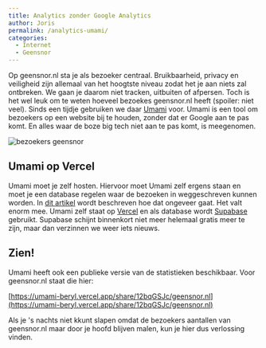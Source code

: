```yaml
---
title: Analytics zonder Google Analytics
author: Joris
permalink: /analytics-umami/
categories:
  - Internet
  - Geensnor
---
```


Op geensnor.nl sta je als bezoeker centraal. Bruikbaarheid, privacy en veiligheid zijn allemaal van het hoogtste niveau zodat het je aan niets zal ontbreken. We gaan je daarom niet tracken, uitbuiten of afpersen. Toch is het wel leuk om te weten hoeveel bezoekes geensnor.nl heeft (spoiler: niet veel). Sinds een tijdje gebruiken we daar [Umami](https://umami.is) voor. Umami is een tool om bezoekers op een website bij te houden, zonder dat er Google aan te pas komt. En alles waar de boze big tech niet aan te pas komt, is meegenomen.

![bezoekers geensnor](../assets/posts/bezoekgeensnor.png)

## Umami op Vercel

Umami moet je zelf hosten. Hiervoor moet Umami zelf ergens staan en moet je een database regelen waar de bezoeken in weggeschreven kunnen worden. In [dit artikel](https://dev.to/jakobbouchard/setting-up-umami-with-vercel-and-supabase-3a73) wordt beschreven hoe dat ongeveer gaat. Het valt enorm mee. Umami zelf staat op [Vercel](https://vercel.com) en als database wordt [Supabase](https://app.supabase.io) gebruikt. Supabase schijnt binnenkort niet meer helemaal gratis meer te zijn, maar dan verzinnen we weer iets nieuws.

## Zien!

Umami heeft ook een publieke versie van de statistieken beschikbaar. Voor geensnor.nl staat die hier:

[https://umami-beryl.vercel.app/share/12bqGSJc/geensnor.nl](https://umami-beryl.vercel.app/share/12bqGSJc/geensnor.nl)

Als je 's nachts niet kkunt slapen omdat de bezoekers aantallen van geensnor.nl maar door je hoofd blijven malen, kun je hier dus verlossing vinden.
